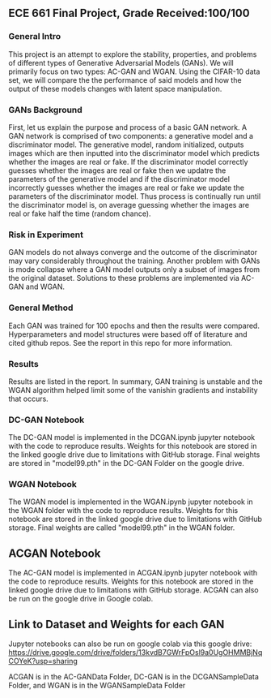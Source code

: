 ## ECE 661 Final Project, Grade Received:100/100

### General Intro

This project is an attempt to explore the stability, properties, and problems of different types of Generative Adversarial Models (GANs). We will primarily focus on two types: AC-GAN and WGAN. Using the CIFAR-10 data set, we will compare the the performance of said models and how the output of these models changes with latent space manipulation.

### GANs Background

First, let us explain the purpose and process of a basic GAN network. A GAN network is comprised of two components: a generative model and a discriminator model. The generative model, random initialized, outputs images which are then inputted into the discriminator model which predicts whether the images are real or fake. If the discriminator model correctly guesses whether the images are real or fake then we updatre the parameters of the generative model and if the discriminator model incorrectly guesses whether the images are real or fake we update the parameters of the discriminator model. Thus process is continually run until the discriminator model is, on average guessing whether the images are real or fake half the time (random chance). 

### Risk in Experiment

GAN models do not always converge and the outcome of the discriminator may vary considerably throughout the training. Another problem with GANs is mode collapse where a GAN model outputs only a subset of images from the original dataset. Solutions to these problems are implemented via AC-GAN and WGAN. 

### General Method 

Each GAN was trained for 100 epochs and then the results were compared. Hyperparameters and model structures were based off of literature and cited github repos. See the report in this repo for more information.

### Results

Results are listed in the report. In summary, GAN training is unstable and the WGAN algorithm helped limit some of the vanishin gradients and instability that occurs.

### DC-GAN Notebook 

The DC-GAN model is implemented in the DCGAN.ipynb jupyter notebook with the code to reproduce results. Weights for this notebook are stored in the linked google drive due to limitations with GitHub storage. Final weights are stored in "model99.pth" in the DC-GAN Folder on the google drive.

### WGAN Notebook 

The WGAN model is implemented in the WGAN.ipynb jupyter notebook in the WGAN folder with the code to reproduce results. Weights for this notebook are stored in the linked google drive due to limitations with GitHub storage. Final weights are called "model99.pth" in the WGAN folder. 

## ACGAN Notebook

The AC-GAN model is implemented in ACGAN.ipynb jupyter notebook with the code to reproduce results. Weights for this notebook are stored in the linked google drive due to limitations with GitHub storage. ACGAN can also be run on the google drive in Google colab. 

## Link to Dataset and Weights for each GAN
Jupyter notebooks can also be run on google colab via this google drive:
https://drive.google.com/drive/folders/13kvdB7GWrFpOsl9a0UgOHMMBjNqCOYeK?usp=sharing

ACGAN is in the AC-GANData Folder, 
DC-GAN is in the DCGANSampleData Folder, and
WGAN is in the WGANSampleData Folder
